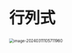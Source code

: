 # 行列式

<img src="https://cvp.oss-cn-shanghai.aliyuncs.com/picgo/202403111057747.png" alt="image-20240311105711960" style="zoom:50%;" />
